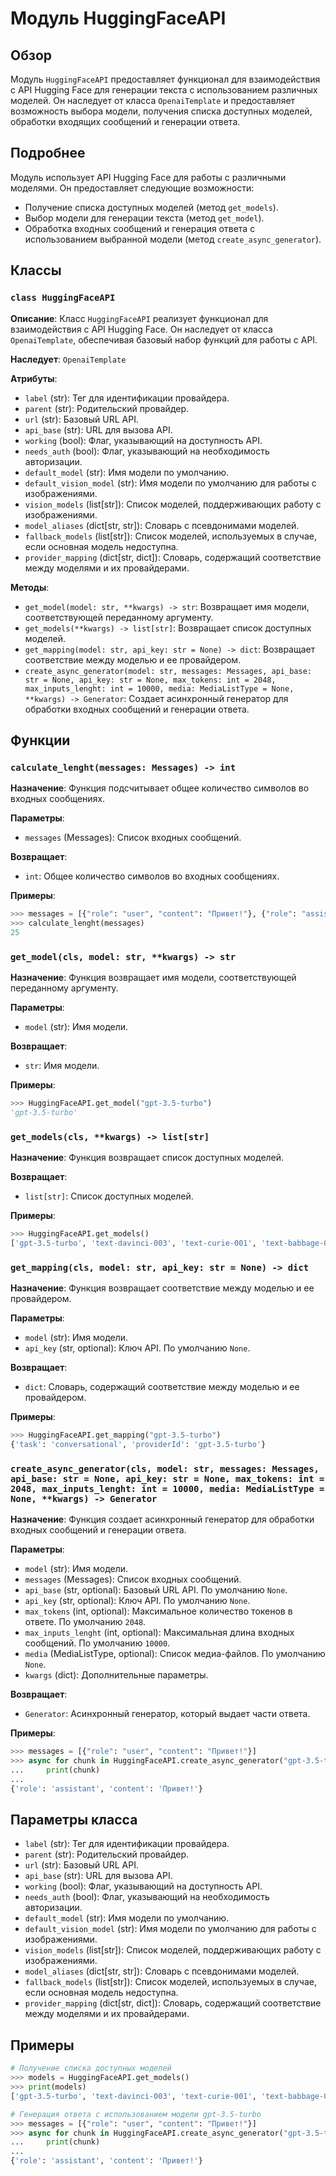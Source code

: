 # Модуль HuggingFaceAPI

## Обзор

Модуль `HuggingFaceAPI` предоставляет функционал для взаимодействия с API Hugging Face для генерации текста с использованием различных моделей. 
Он наследует от класса `OpenaiTemplate` и предоставляет возможность выбора модели, получения списка доступных моделей, 
обработки входящих сообщений и генерации ответа. 

## Подробнее

Модуль использует API Hugging Face для работы с различными моделями. 
Он предоставляет следующие возможности:

- Получение списка доступных моделей (метод `get_models`).
- Выбор модели для генерации текста (метод `get_model`).
- Обработка входных сообщений и генерация ответа с использованием выбранной модели (метод `create_async_generator`).

## Классы

### `class HuggingFaceAPI`

**Описание**: Класс `HuggingFaceAPI` реализует функционал для взаимодействия с API Hugging Face. 
Он наследует от класса `OpenaiTemplate`, обеспечивая базовый набор функций для работы с API.

**Наследует**: `OpenaiTemplate`

**Атрибуты**:

- `label` (str): Тег для идентификации провайдера.
- `parent` (str): Родительский провайдер.
- `url` (str): Базовый URL API.
- `api_base` (str): URL для вызова API.
- `working` (bool): Флаг, указывающий на доступность API.
- `needs_auth` (bool): Флаг, указывающий на необходимость авторизации.
- `default_model` (str): Имя модели по умолчанию.
- `default_vision_model` (str): Имя модели по умолчанию для работы с изображениями.
- `vision_models` (list[str]): Список моделей, поддерживающих работу с изображениями.
- `model_aliases` (dict[str, str]): Словарь с псевдонимами моделей.
- `fallback_models` (list[str]): Список моделей, используемых в случае, если основная модель недоступна.
- `provider_mapping` (dict[str, dict]): Словарь, содержащий соответствие между моделями и их провайдерами.

**Методы**:

- `get_model(model: str, **kwargs) -> str`: Возвращает имя модели, соответствующей переданному аргументу.
- `get_models(**kwargs) -> list[str]`: Возвращает список доступных моделей.
- `get_mapping(model: str, api_key: str = None) -> dict`: Возвращает соответствие между моделью и ее провайдером.
- `create_async_generator(model: str, messages: Messages, api_base: str = None, api_key: str = None, max_tokens: int = 2048, max_inputs_lenght: int = 10000, media: MediaListType = None, **kwargs) -> Generator`: Создает асинхронный генератор для обработки входных сообщений и генерации ответа.

## Функции

### `calculate_lenght(messages: Messages) -> int`

**Назначение**: Функция подсчитывает общее количество символов во входных сообщениях.

**Параметры**:

- `messages` (Messages): Список входных сообщений.

**Возвращает**:

- `int`: Общее количество символов во входных сообщениях.

**Примеры**:

```python
>>> messages = [{"role": "user", "content": "Привет!"}, {"role": "assistant", "content": "Привет!"}]
>>> calculate_lenght(messages)
25
```

### `get_model(cls, model: str, **kwargs) -> str`

**Назначение**: Функция возвращает имя модели, соответствующей переданному аргументу.

**Параметры**:

- `model` (str): Имя модели.

**Возвращает**:

- `str`: Имя модели.

**Примеры**:

```python
>>> HuggingFaceAPI.get_model("gpt-3.5-turbo")
'gpt-3.5-turbo'
```

### `get_models(cls, **kwargs) -> list[str]`

**Назначение**: Функция возвращает список доступных моделей.

**Возвращает**:

- `list[str]`: Список доступных моделей.

**Примеры**:

```python
>>> HuggingFaceAPI.get_models()
['gpt-3.5-turbo', 'text-davinci-003', 'text-curie-001', 'text-babbage-001', 'text-ada-001', 'code-davinci-002', 'code-cushman-001']
```

### `get_mapping(cls, model: str, api_key: str = None) -> dict`

**Назначение**: Функция возвращает соответствие между моделью и ее провайдером.

**Параметры**:

- `model` (str): Имя модели.
- `api_key` (str, optional): Ключ API. По умолчанию `None`.

**Возвращает**:

- `dict`: Словарь, содержащий соответствие между моделью и ее провайдером.

**Примеры**:

```python
>>> HuggingFaceAPI.get_mapping("gpt-3.5-turbo")
{'task': 'conversational', 'providerId': 'gpt-3.5-turbo'}
```

### `create_async_generator(cls, model: str, messages: Messages, api_base: str = None, api_key: str = None, max_tokens: int = 2048, max_inputs_lenght: int = 10000, media: MediaListType = None, **kwargs) -> Generator`

**Назначение**: Функция создает асинхронный генератор для обработки входных сообщений и генерации ответа.

**Параметры**:

- `model` (str): Имя модели.
- `messages` (Messages): Список входных сообщений.
- `api_base` (str, optional): Базовый URL API. По умолчанию `None`.
- `api_key` (str, optional): Ключ API. По умолчанию `None`.
- `max_tokens` (int, optional): Максимальное количество токенов в ответе. По умолчанию `2048`.
- `max_inputs_lenght` (int, optional): Максимальная длина входных сообщений. По умолчанию `10000`.
- `media` (MediaListType, optional): Список медиа-файлов. По умолчанию `None`.
- `kwargs` (dict): Дополнительные параметры.

**Возвращает**:

- `Generator`: Асинхронный генератор, который выдает части ответа.

**Примеры**:

```python
>>> messages = [{"role": "user", "content": "Привет!"}]
>>> async for chunk in HuggingFaceAPI.create_async_generator("gpt-3.5-turbo", messages):
...     print(chunk)
...
{'role': 'assistant', 'content': 'Привет!'}
```

## Параметры класса

- `label` (str): Тег для идентификации провайдера.
- `parent` (str): Родительский провайдер.
- `url` (str): Базовый URL API.
- `api_base` (str): URL для вызова API.
- `working` (bool): Флаг, указывающий на доступность API.
- `needs_auth` (bool): Флаг, указывающий на необходимость авторизации.
- `default_model` (str): Имя модели по умолчанию.
- `default_vision_model` (str): Имя модели по умолчанию для работы с изображениями.
- `vision_models` (list[str]): Список моделей, поддерживающих работу с изображениями.
- `model_aliases` (dict[str, str]): Словарь с псевдонимами моделей.
- `fallback_models` (list[str]): Список моделей, используемых в случае, если основная модель недоступна.
- `provider_mapping` (dict[str, dict]): Словарь, содержащий соответствие между моделями и их провайдерами.

## Примеры

```python
# Получение списка доступных моделей
>>> models = HuggingFaceAPI.get_models()
>>> print(models)
['gpt-3.5-turbo', 'text-davinci-003', 'text-curie-001', 'text-babbage-001', 'text-ada-001', 'code-davinci-002', 'code-cushman-001']

# Генерация ответа с использованием модели gpt-3.5-turbo
>>> messages = [{"role": "user", "content": "Привет!"}]
>>> async for chunk in HuggingFaceAPI.create_async_generator("gpt-3.5-turbo", messages):
...     print(chunk)
...
{'role': 'assistant', 'content': 'Привет!'}
```
